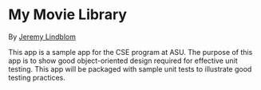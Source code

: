 # My Movie Library

By [Jeremy Lindblom](http://webdevilaz.com)

This app is a sample app for the CSE program at ASU. The purpose of this app is
to show good object-oriented design required for effective unit testing. This
app will be packaged with sample unit tests to illustrate good testing
practices.
